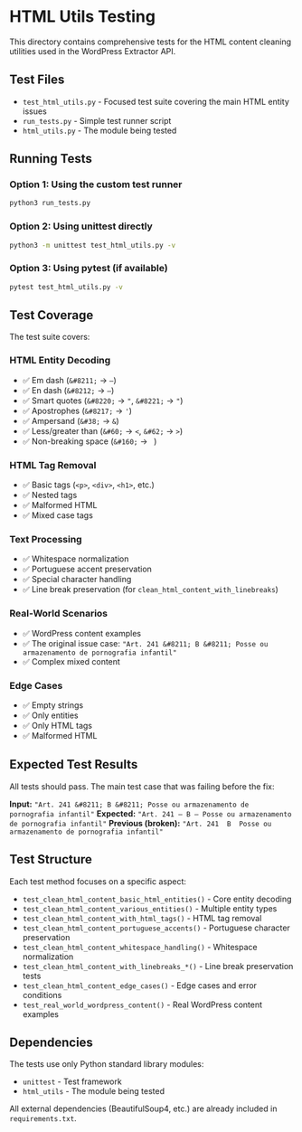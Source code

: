 # HTML Utils Testing

This directory contains comprehensive tests for the HTML content cleaning utilities used in the WordPress Extractor API.

## Test Files

- `test_html_utils.py` - Focused test suite covering the main HTML entity issues
- `run_tests.py` - Simple test runner script
- `html_utils.py` - The module being tested

## Running Tests

### Option 1: Using the custom test runner

```bash
python3 run_tests.py
```

### Option 2: Using unittest directly

```bash
python3 -m unittest test_html_utils.py -v
```

### Option 3: Using pytest (if available)

```bash
pytest test_html_utils.py -v
```

## Test Coverage

The test suite covers:

### HTML Entity Decoding

- ✅ Em dash (`&#8211;` → `–`)
- ✅ En dash (`&#8212;` → `—`)
- ✅ Smart quotes (`&#8220;` → `"`, `&#8221;` → `"`)
- ✅ Apostrophes (`&#8217;` → `'`)
- ✅ Ampersand (`&#38;` → `&`)
- ✅ Less/greater than (`&#60;` → `<`, `&#62;` → `>`)
- ✅ Non-breaking space (`&#160;` → ` `)

### HTML Tag Removal

- ✅ Basic tags (`<p>`, `<div>`, `<h1>`, etc.)
- ✅ Nested tags
- ✅ Malformed HTML
- ✅ Mixed case tags

### Text Processing

- ✅ Whitespace normalization
- ✅ Portuguese accent preservation
- ✅ Special character handling
- ✅ Line break preservation (for `clean_html_content_with_linebreaks`)

### Real-World Scenarios

- ✅ WordPress content examples
- ✅ The original issue case: `"Art. 241 &#8211; B &#8211; Posse ou armazenamento de pornografia infantil"`
- ✅ Complex mixed content

### Edge Cases

- ✅ Empty strings
- ✅ Only entities
- ✅ Only HTML tags
- ✅ Malformed HTML

## Expected Test Results

All tests should pass. The main test case that was failing before the fix:

**Input:** `"Art. 241 &#8211; B &#8211; Posse ou armazenamento de pornografia infantil"`
**Expected:** `"Art. 241 – B – Posse ou armazenamento de pornografia infantil"`
**Previous (broken):** `"Art. 241  B  Posse ou armazenamento de pornografia infantil"`

## Test Structure

Each test method focuses on a specific aspect:

- `test_clean_html_content_basic_html_entities()` - Core entity decoding
- `test_clean_html_content_various_entities()` - Multiple entity types
- `test_clean_html_content_with_html_tags()` - HTML tag removal
- `test_clean_html_content_portuguese_accents()` - Portuguese character preservation
- `test_clean_html_content_whitespace_handling()` - Whitespace normalization
- `test_clean_html_content_with_linebreaks_*()` - Line break preservation tests
- `test_clean_html_content_edge_cases()` - Edge cases and error conditions
- `test_real_world_wordpress_content()` - Real WordPress content examples

## Dependencies

The tests use only Python standard library modules:

- `unittest` - Test framework
- `html_utils` - The module being tested

All external dependencies (BeautifulSoup4, etc.) are already included in `requirements.txt`.
